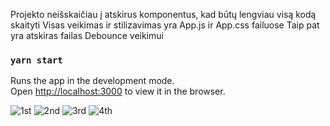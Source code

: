 Projekto neišskaičiau į atskirus komponentus, kad būtų lengviau visą kodą skaityti
Visas veikimas ir stilizavimas yra App.js ir App.css failuose
Taip pat yra atskiras failas Debounce veikimui


### `yarn start`

Runs the app in the development mode.\
Open [http://localhost:3000](http://localhost:3000) to view it in the browser.

![1st](https://user-images.githubusercontent.com/74046943/108624329-f9aaf800-744c-11eb-9cb0-457e1251d7b7.png)
![2nd](https://user-images.githubusercontent.com/74046943/108624330-fadc2500-744c-11eb-9d42-d273756367cb.png)
![3rd](https://user-images.githubusercontent.com/74046943/108624332-fc0d5200-744c-11eb-8f85-c1034d633042.png)
![4th](https://user-images.githubusercontent.com/74046943/108624334-fd3e7f00-744c-11eb-9521-324367a380b1.png)
